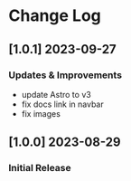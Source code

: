 # Change Log

## [1.0.1] 2023-09-27
### Updates & Improvements
- update Astro to v3
- fix docs link in navbar
- fix images

## [1.0.0] 2023-08-29
### Initial Release
